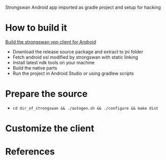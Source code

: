 
Strongswan Android app imported as gradle project and setup for hacking

# How to build it #

[Build the strongswan vpn client for Android](https://wiki.strongswan.org/projects/strongswan/wiki/AndroidVPNClientBuild)

* Download the release source package and extract to jni folder
* Fetch android ssl modified by strongswan with static linking
* Install latest ndk tools on your machine
* Build the native parts
* Run the project in Android Studio or using gradlew scripts

# Prepare the source #

* `cd dir_of_strongswan && ./autogen.sh && ./configure && make dist`

# Customize the client #

# References #

